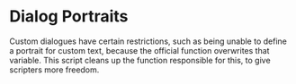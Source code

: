 Dialog Portraits
=============================================================================

Custom dialogues have certain restrictions, such as being unable to define
a portrait for custom text, because the official function overwrites that
variable. This script cleans up the function responsible for this, to give
scripters more freedom.
